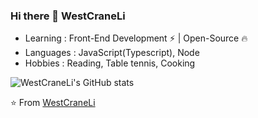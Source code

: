 ### Hi there 👋 WestCraneLi
* Learning : Front-End Development ⚡ | Open-Source 🔥
* Languages : JavaScript(Typescript), Node
* Hobbies : Reading, Table tennis, Cooking

![WestCraneLi's GitHub stats](https://github-readme-stats.vercel.app/api?username=WestCraneLi&show_icons=true&icon_color=0366d6&text_color=24292e&bg_color=fff&hide_title=false)
<!-- <img src="https://github-readme-stats.vercel.app/api?username=WestCraneLi&show_icons=true&icon_color=0366d6&text_color=24292e&bg_color=fff&hide_title=false"> -->

⭐️ From [WestCraneLi](https://github.com/WestCraneLi)

<!-- // github - stats

https://github-readme-stats.vercel.app/api?username=WestCraneLi&theme=dark&show_icons=true

// most - used-language

https://github-readme-stats.vercel.app/api/top-langs/?username=WestCraneLi&layout=compact&hide=html&theme=dark

// total - contribution

https://github-readme-streak-stats.herokuapp.com/?user=WestCraneLi&theme=highcontrast -->